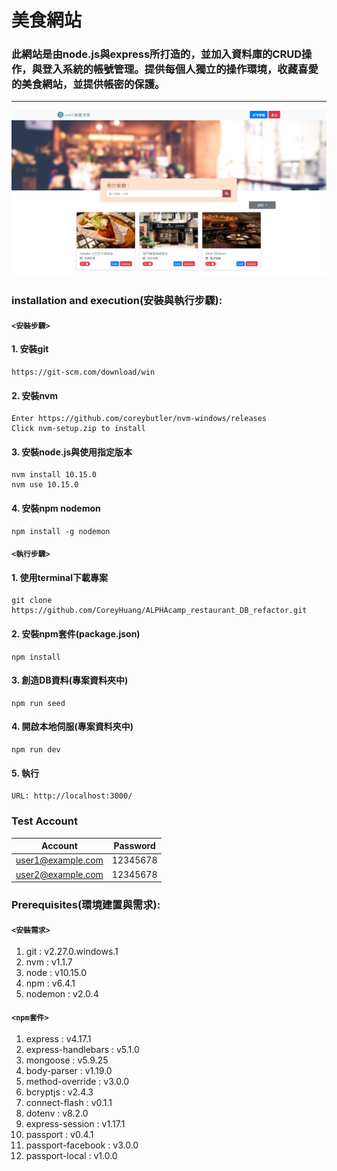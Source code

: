 # 美食網站 
### 此網站是由node.js與express所打造的，並加入資料庫的CRUD操作，與登入系統的帳號管理。提供每個人獨立的操作環境，收藏喜愛的美食網站，並提供帳密的保護。

---
![image](https://github.com/CoreyHuang/ALPHAcamp_restaurant_DB_refactor/blob/master/restaurantDB.png)

### installation and execution(安裝與執行步驟):
#### `<安裝步驟>`
#### 1. 安裝git
```
https://git-scm.com/download/win
```
#### 2. 安裝nvm
```
Enter https://github.com/coreybutler/nvm-windows/releases
Click nvm-setup.zip to install
```
#### 3. 安裝node.js與使用指定版本
```
nvm install 10.15.0
nvm use 10.15.0
```
#### 4. 安裝npm nodemon
```
npm install -g nodemon
```

#### `<執行步驟>`
#### 1. 使用terminal下載專案
```
git clone https://github.com/CoreyHuang/ALPHAcamp_restaurant_DB_refactor.git
```
#### 2. 安裝npm套件(package.json)
```
npm install
```
#### 3. 創造DB資料(專案資料夾中)
```
npm run seed
```
#### 4. 開啟本地伺服(專案資料夾中)
```
npm run dev
```
#### 5. 執行
```
URL: http://localhost:3000/
```

### Test Account
|Account|Password|
|:-----:|:------:|
|user1@example.com|12345678|
|user2@example.com|12345678|

### Prerequisites(環境建置與需求):
#### `<安裝需求>` 
 1. git : v2.27.0.windows.1
 2. nvm : v1.1.7
 3. node : v10.15.0
 4. npm : v6.4.1
 5. nodemon : v2.0.4
#### `<npm套件>`
 1. express : v4.17.1
 2. express-handlebars : v5.1.0
 3. mongoose : v5.9.25
 4. body-parser : v1.19.0
 5. method-override : v3.0.0
 6. bcryptjs : v2.4.3
 7. connect-flash : v0.1.1
 8. dotenv : v8.2.0
 9. express-session : v1.17.1
 10. passport : v0.4.1
 11. passport-facebook : v3.0.0
 12. passport-local : v1.0.0